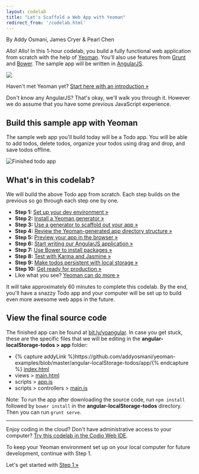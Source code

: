 ```yaml
---
layout: codelab
title: "Let's Scaffold a Web App with Yeoman"
redirect_from: '/codelab.html'
---
```


<p class="authors">By Addy Osmani, James Cryer &amp; Pearl Chen</p>

Allo! Allo! In this 1-hour codelab, you build a fully functional web application from scratch with the help of [Yeoman](/). You'll also use features from [Grunt](http://gruntjs.com) and [Bower](http://bower.io/). The sample app will be written in [AngularJS](https://angularjs.org/).

<p class="mast-intro"><img src="/assets/img/yeoman-008.png"></p>

Haven't met Yeoman yet? [Start here with an introduction &raquo;](meet-yeoman.html)

<!-- The command line is where Yeoman, Grunt, and Bower commands are typed. If you're not familiar with your operating system's command line, here's a [cheatsheet to keep handy &raquo;](cli-cheatsheet.html) -->

Don't know any AngularJS? That's okay, we'll walk you through it. However we do assume that you have some previous JavaScript experience.

## Build this sample app with Yeoman

The sample web app you'll build today will be a Todo app. You will be able to add todos, delete todos, organize your todos using drag and drop, and save todos offline.

![Finished todo app](/assets/img/codelab/image_2.png)

<h2 id="toc">What's in this codelab?</h2>

We will build the above Todo app from scratch. Each step builds on the previous so go through each step one by one.

* **Step 1:** [Set up your dev environment &raquo;](setup.html)
* **Step 2:** [Install a Yeoman generator &raquo;](install-generators.html)
* **Step 3:** [Use a generator to scaffold out your app &raquo;](scaffold-app.html)
* **Step 4:** [Review the Yeoman-generated app directory structure &raquo;](review-generated-files.html)
* **Step 5:** [Preview your app in the browser &raquo;](preview-inbrowser.html)
* **Step 6:** [Start writing our AngularJS application &raquo;](write-app.html)
* **Step 7:** [Use Bower to install packages &raquo;](install-packages.html)
* **Step 8:** [Test with Karma and Jasmine &raquo;](write-unit-tests.html)
* **Step 9:** [Make todos persistent with local storage &raquo;](local-storage.html)
* **Step 10:** [Get ready for production &raquo;](prepare-production.html)
* Like what you see? [Yeoman can do more &raquo;](keep-going.html)

It will take approximately 60 minutes to complete this codelab. By the end, you'll have a snazzy Todo app and your computer will be set up to build even more awesome web apps in the future.

<div class="note important" id="source-files">

  <h2>View the final source code</h2>

  <p>The finished app can be found at <a href="https://github.com/addyosmani/yeoman-examples/tree/master/angular-localStorage-todos">bit.ly/yoangular</a>. In case you get stuck, these are the specific files that we will be editing in the <strong>angular-localStorage-todos &gt; app</strong> folder:</p>

  <ul>
    <li>{% capture addyLink %}https://github.com/addyosmani/yeoman-examples/blob/master/angular-localStorage-todos/app/{% endcapture %}
      <a href="{{ addyLink }}index.html">index.html</a>
    </li>
    <li>
      views &gt;
      <a href="{{ addyLink }}views/main.html">main.html</a>
    </li>
    <li>
      scripts &gt;
      <a href="{{ addyLink }}scripts/app.js">app.js</a></li>
    <li>
      scripts &gt; controllers &gt;
      <a href="{{ addyLink }}scripts/controllers/main.js">main.js</a>
    </li>
  </ul>

  <p>Note: To run the app after downloading the source code, run <code>npm install</code> followed by <code>bower install</code> in the <strong>angular-localStorage-todos</strong> directory. Then you can run <code>grunt serve</code>.</p>

</div>

<hr>

<div class="note tip">

  <p>Enjoy coding in the cloud? Don't have administrative access to your computer? <a href="https://github.com/codio/tutorial_yo_angular">Try this codelab in the Codio Web IDE</a>.</p>

  <p>To keep your Yeoman environment set up on your local computer for future development, continue with Step 1.</p>

</div>

<p class="codelab-paging">
  Let's get started with
  <a href="codelab/setup.html">Step 1 &raquo;</a>
</p>
